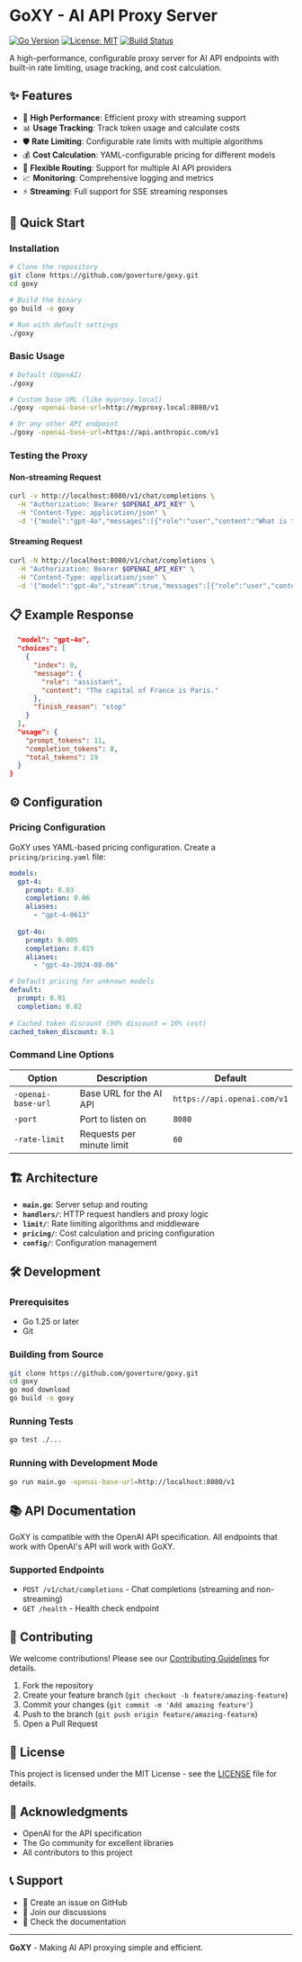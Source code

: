 # GoXY - AI API Proxy Server

[![Go Version](https://img.shields.io/badge/Go-1.25+-blue.svg)](https://golang.org)
[![License: MIT](https://img.shields.io/badge/License-MIT-yellow.svg)](https://opensource.org/licenses/MIT)
[![Build Status](https://github.com/goverture/goxy/workflows/CI/badge.svg)](https://github.com/goverture/goxy/actions)

A high-performance, configurable proxy server for AI API endpoints with built-in rate limiting, usage tracking, and cost calculation.

## ✨ Features

- 🚀 **High Performance**: Efficient proxy with streaming support
- 📊 **Usage Tracking**: Track token usage and calculate costs
- 🛡️ **Rate Limiting**: Configurable rate limits with multiple algorithms
- 💰 **Cost Calculation**: YAML-configurable pricing for different models
- 🔄 **Flexible Routing**: Support for multiple AI API providers
- 📈 **Monitoring**: Comprehensive logging and metrics
- ⚡ **Streaming**: Full support for SSE streaming responses

## 🚀 Quick Start

### Installation

```bash
# Clone the repository
git clone https://github.com/goverture/goxy.git
cd goxy

# Build the binary
go build -o goxy

# Run with default settings
./goxy
```

### Basic Usage

```bash
# Default (OpenAI)
./goxy

# Custom base URL (like myproxy.local)
./goxy -openai-base-url=http://myproxy.local:8080/v1

# Or any other API endpoint
./goxy -openai-base-url=https://api.anthropic.com/v1
```

### Testing the Proxy

#### Non-streaming Request

```bash
curl -v http://localhost:8080/v1/chat/completions \
  -H "Authorization: Bearer $OPENAI_API_KEY" \
  -H "Content-Type: application/json" \
  -d '{"model":"gpt-4o","messages":[{"role":"user","content":"What is the capital of France?"}]}'
```

#### Streaming Request

```bash
curl -N http://localhost:8080/v1/chat/completions \
  -H "Authorization: Bearer $OPENAI_API_KEY" \
  -H "Content-Type: application/json" \
  -d '{"model":"gpt-4o","stream":true,"messages":[{"role":"user","content":"Stream a response"}]}'
```

## 📋 Example Response

```json
  "model": "gpt-4o",
  "choices": [
    {
      "index": 0,
      "message": {
        "role": "assistant",
        "content": "The capital of France is Paris."
      },
      "finish_reason": "stop"
    }
  ],
  "usage": {
    "prompt_tokens": 11,
    "completion_tokens": 8,
    "total_tokens": 19
  }
}
```

## ⚙️ Configuration

### Pricing Configuration

GoXY uses YAML-based pricing configuration. Create a `pricing/pricing.yaml` file:

```yaml
models:
  gpt-4:
    prompt: 0.03
    completion: 0.06
    aliases:
      - "gpt-4-0613"
  
  gpt-4o:
    prompt: 0.005
    completion: 0.015
    aliases:
      - "gpt-4o-2024-08-06"

# Default pricing for unknown models
default:
  prompt: 0.01
  completion: 0.02
  
# Cached token discount (90% discount = 10% cost)
cached_token_discount: 0.1
```

### Command Line Options

| Option | Description | Default |
|--------|-------------|---------|
| `-openai-base-url` | Base URL for the AI API | `https://api.openai.com/v1` |
| `-port` | Port to listen on | `8080` |
| `-rate-limit` | Requests per minute limit | `60` |

## 🏗️ Architecture

- **`main.go`**: Server setup and routing
- **`handlers/`**: HTTP request handlers and proxy logic
- **`limit/`**: Rate limiting algorithms and middleware
- **`pricing/`**: Cost calculation and pricing configuration
- **`config/`**: Configuration management

## 🛠️ Development

### Prerequisites

- Go 1.25 or later
- Git

### Building from Source

```bash
git clone https://github.com/goverture/goxy.git
cd goxy
go mod download
go build -o goxy
```

### Running Tests

```bash
go test ./...
```

### Running with Development Mode

```bash
go run main.go -openai-base-url=http://localhost:8080/v1
```

## 📚 API Documentation

GoXY is compatible with the OpenAI API specification. All endpoints that work with OpenAI's API will work with GoXY.

### Supported Endpoints

- `POST /v1/chat/completions` - Chat completions (streaming and non-streaming)
- `GET /health` - Health check endpoint

## 🤝 Contributing

We welcome contributions! Please see our [Contributing Guidelines](CONTRIBUTING.md) for details.

1. Fork the repository
2. Create your feature branch (`git checkout -b feature/amazing-feature`)
3. Commit your changes (`git commit -m 'Add amazing feature'`)
4. Push to the branch (`git push origin feature/amazing-feature`)
5. Open a Pull Request

## 📄 License

This project is licensed under the MIT License - see the [LICENSE](LICENSE) file for details.

## 🙏 Acknowledgments

- OpenAI for the API specification
- The Go community for excellent libraries
- All contributors to this project

## 📞 Support

- 📧 Create an issue on GitHub
- 💬 Join our discussions
- 📖 Check the documentation

---

**GoXY** - Making AI API proxying simple and efficient.